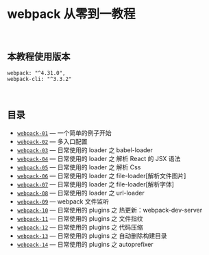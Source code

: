 # webpack 从零到一教程

<br />

## 本教程使用版本

```shell
webpack: "^4.31.0",
webpack-cli: "^3.3.2"
```

<br />

## 目录

- [`webpack-01`](./webpack-01/README.md) &mdash; 一个简单的例子开始
- [`webpack-02`](./webpack-02/README.md) &mdash; 多入口配置
- [`webpack-03`](./webpack-03/README.md) &mdash; 日常使用的 loader 之 babel-loader
- [`webpack-04`](./webpack-04/README.md) &mdash; 日常使用的 loader 之 解析 React 的 JSX 语法
- [`webpack-05`](./webpack-05/README.md) &mdash; 日常使用的 loader 之 解析 Css
- [`webpack-06`](./webpack-06/README.md) &mdash; 日常使用的 loader 之 file-loader[解析文件图片]
- [`webpack-07`](./webpack-07/README.md) &mdash; 日常使用的 loader 之 file-loader[解析字体]
- [`webpack-08`](./webpack-08/README.md) &mdash; 日常使用的 loader 之 url-loader
- [`webpack-09`](./webpack-09/README.md) &mdash; webpack 文件监听
- [`webpack-10`](./webpack-10/README.md) &mdash; 日常使用的 plugins 之 热更新：webpack-dev-server
- [`webpack-11`](./webpack-11/README.md) &mdash; 日常使用的 plugins 之 文件指纹
- [`webpack-12`](./webpack-12/README.md) &mdash; 日常使用的 plugins 之 代码压缩
- [`webpack-13`](./webpack-13/README.md) &mdash; 日常使用的 plugins 之 自动删除构建目录
- [`webpack-14`](./webpack-14/README.md) &mdash; 日常使用的 plugins 之 autoprefixer
